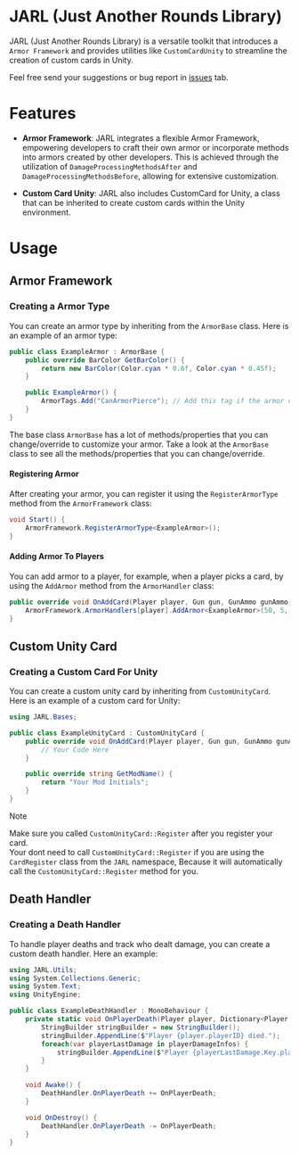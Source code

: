 # JARL (Just Another Rounds Library)
JARL (Just Another Rounds Library) is a versatile toolkit that introduces a `Armor Framework` and provides utilities like `CustomCardUnity` to streamline the creation of custom cards in Unity.

Feel free send your suggestions or bug report in [issues](https://github.com/AALUND13/JARL/issues) tab.

# Features

- **Armor Framework**: JARL integrates a flexible Armor Framework, empowering developers to craft their own armor or incorporate methods into armors created by other developers. This is achieved through the utilization of `DamageProcessingMethodsAfter` and `DamageProcessingMethodsBefore`, allowing for extensive customization.
  
-  **Custom Card Unity**: JARL also includes CustomCard for Unity, a class that can be inherited to create custom cards within the Unity environment.
# Usage
## Armor Framework

### Creating a Armor Type
You can create an armor type by inheriting from the `ArmorBase` class. Here is an example of an armor type:
```csharp
public class ExampleArmor : ArmorBase {
    public override BarColor GetBarColor() {
        return new BarColor(Color.cyan * 0.6f, Color.cyan * 0.45f);
    }

    public ExampleArmor() {
        ArmorTags.Add("CanArmorPierce"); // Add this tag if the armor can be pierce
    }
}
```
The base class `ArmorBase` has a lot of methods/properties that you can change/override to customize your armor. Take a look at the `ArmorBase` class to see all the methods/properties that you can change/override.
#### Registering Armor
After creating your armor, you can register it using the `RegisterArmorType` method from the `ArmorFramework` class:
```csharp
void Start() {
	ArmorFramework.RegisterArmorType<ExampleArmor>();
}
``` 
#### Adding Armor To Players
You can add armor to a player, for example, when a player picks a card, by using the `AddArmor` method from the `ArmorHandler` class:
```csharp
public override void OnAddCard(Player player, Gun gun, GunAmmo gunAmmo, CharacterData data, HealthHandler health, Gravity gravity, Block block, CharacterStatModifiers characterStats) {
    ArmorFramework.ArmorHandlers[player].AddArmor<ExampleArmor>(50, 5, 5, ArmorReactivateType.Second, 5);
}
```
## Custom Unity Card
### Creating a Custom Card For Unity
You can create a custom unity card by inheriting from `CustomUnityCard`. Here is an example of a custom card for Unity:
```csharp
using JARL.Bases;

public class ExampleUnityCard : CustomUnityCard {
    public override void OnAddCard(Player player, Gun gun, GunAmmo gunAmmo, CharacterData data, HealthHandler health, Gravity gravity, Block block, CharacterStatModifiers characterStats) {
	    // Your Code Here
    }

    public override string GetModName() {
        return "Your Mod Initials";
    }
}
```
> [!Note]
> Make sure you called `CustomUnityCard::Register` after you register your card.  
> Your dont need to call `CustomUnityCard::Register` if you are using the `CardRegister` class from the `JARL` namespace, Because it will automatically call the `CustomUnityCard::Register` method for you.
## Death Handler
### Creating a Death Handler
To handle player deaths and track who dealt damage, you can create a custom death handler. Here an example:
```csharp
using JARL.Utils;
using System.Collections.Generic;
using System.Text;
using UnityEngine;

public class ExampleDeathHandler : MonoBehaviour {
	private static void OnPlayerDeath(Player player, Dictionary<Player, DamageInfo> playerDamageInfos) {
		StringBuilder stringBuilder = new StringBuilder();
		stringBuilder.AppendLine($"Player {player.playerID} died.");
		foreach(var playerLastDamage in playerDamageInfos) {
			stringBuilder.AppendLine($"Player {playerLastDamage.Key.playerID} dealt {playerLastDamage.Value.DamageAmount} damage {playerLastDamage.Value.TimeSinceLastDamage} seconds ago.");
		}
	}

    void Awake() {
        DeathHandler.OnPlayerDeath += OnPlayerDeath;
    }

    void OnDestroy() {
        DeathHandler.OnPlayerDeath -= OnPlayerDeath;
    }
}
```
